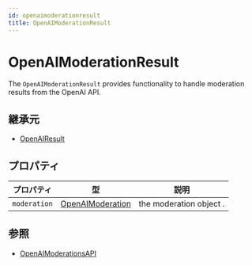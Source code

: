 ```yaml
---
id: openaimoderationresult
title: OpenAIModerationResult
---
```


# OpenAIModerationResult

The `OpenAIModerationResult` provides functionality to handle moderation results from the OpenAI API.

## 継承元

- [OpenAIResult](OpenAIResult.md)

## プロパティ

| プロパティ        | 型                                       | 説明                                      |
| ------------ | --------------------------------------- | --------------------------------------- |
| `moderation` | [OpenAIModeration](OpenAIModeration.md) | the moderation object . |

## 参照

- [OpenAIModerationsAPI](OpenAIModerationsAPI.md)
